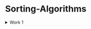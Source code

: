 # Sorting-Algorithms

<details>
<summary>Work 1</summary>
<p>

- ✔ [Bubble Sort](https://github.com/N-BHUVANESH/Sorting-Algorithms/blob/283495f916bdaae50d3d5ebaaf47186d16e9422f/cprgm.c)

</p></details>
